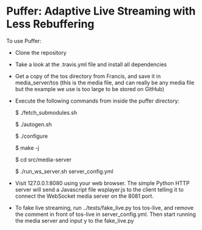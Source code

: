 # Puffer: Adaptive Live Streaming with Less Rebuffering

To use Puffer:

- Clone the repository

- Take a look at the .travis.yml file and install all dependencies

- Get a copy of the tos directory from Francis, and save it in media_server/tos 
(this is the media file, and can really be any media file but the example we use
is too large to be stored on GitHub)

- Execute the following commands from inside the puffer directory:

    $ ./fetch_submodules.sh
    
    $ ./autogen.sh
    
    $ ./configure
    
    $ make -j
    
    $ cd src/media-server
    
    $ ./run_ws_server.sh server_config.yml
    
- Visit 127.0.0.1:8080 using your web browser. The simple Python HTTP server will send a Javascript file wsplayer.js to the client telling it to connect the WebSocket media server on the 8081 port.

- To fake live streaming, run ../tests/fake_live.py tos tos-live, and remove the comment in front of  tos-live in server_config.yml. Then start running the media server and input y to the fake_live.py
    

